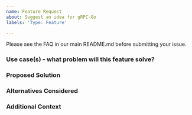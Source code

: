 ```yaml
---
name: Feature Request
about: Suggest an idea for gRPC-Go
labels: 'Type: Feature'

---
```


Please see the FAQ in our main README.md before submitting your issue.

### Use case(s) - what problem will this feature solve?

### Proposed Solution

### Alternatives Considered

### Additional Context
